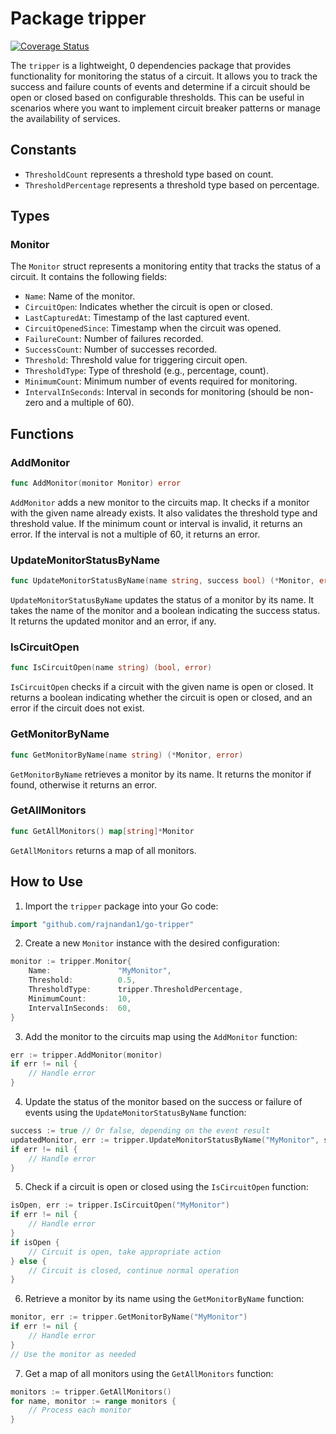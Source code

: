 # Package tripper

[![Coverage Status](https://coveralls.io/repos/github/rajnandan1/go-tripper/badge.svg?branch=main)](https://coveralls.io/github/rajnandan1/go-tripper?branch=main)

The `tripper` is a lightweight, 0 dependencies package that provides functionality for monitoring the status of a circuit. It allows you to track the success and failure counts of events and determine if a circuit should be open or closed based on configurable thresholds. This can be useful in scenarios where you want to implement circuit breaker patterns or manage the availability of services.

## Constants

- `ThresholdCount` represents a threshold type based on count.
- `ThresholdPercentage` represents a threshold type based on percentage.

## Types

### Monitor

The `Monitor` struct represents a monitoring entity that tracks the status of a circuit. It contains the following fields:

- `Name`: Name of the monitor.
- `CircuitOpen`: Indicates whether the circuit is open or closed.
- `LastCapturedAt`: Timestamp of the last captured event.
- `CircuitOpenedSince`: Timestamp when the circuit was opened.
- `FailureCount`: Number of failures recorded.
- `SuccessCount`: Number of successes recorded.
- `Threshold`: Threshold value for triggering circuit open.
- `ThresholdType`: Type of threshold (e.g., percentage, count).
- `MinimumCount`: Minimum number of events required for monitoring.
- `IntervalInSeconds`: Interval in seconds for monitoring (should be non-zero and a multiple of 60).

## Functions

### AddMonitor

```go
func AddMonitor(monitor Monitor) error
```

`AddMonitor` adds a new monitor to the circuits map. It checks if a monitor with the given name already exists. It also validates the threshold type and threshold value. If the minimum count or interval is invalid, it returns an error. If the interval is not a multiple of 60, it returns an error.

### UpdateMonitorStatusByName

```go
func UpdateMonitorStatusByName(name string, success bool) (*Monitor, error)
```

`UpdateMonitorStatusByName` updates the status of a monitor by its name. It takes the name of the monitor and a boolean indicating the success status. It returns the updated monitor and an error, if any.

### IsCircuitOpen

```go
func IsCircuitOpen(name string) (bool, error)
```

`IsCircuitOpen` checks if a circuit with the given name is open or closed. It returns a boolean indicating whether the circuit is open or closed, and an error if the circuit does not exist.

### GetMonitorByName

```go
func GetMonitorByName(name string) (*Monitor, error)
```

`GetMonitorByName` retrieves a monitor by its name. It returns the monitor if found, otherwise it returns an error.

### GetAllMonitors

```go
func GetAllMonitors() map[string]*Monitor
```

`GetAllMonitors` returns a map of all monitors.

## How to Use

1. Import the `tripper` package into your Go code:

```go
import "github.com/rajnandan1/go-tripper"
```

2. Create a new `Monitor` instance with the desired configuration:

```go
monitor := tripper.Monitor{
	Name:               "MyMonitor",
	Threshold:          0.5,
	ThresholdType:      tripper.ThresholdPercentage,
	MinimumCount:       10,
	IntervalInSeconds:  60,
}
```

3. Add the monitor to the circuits map using the `AddMonitor` function:

```go
err := tripper.AddMonitor(monitor)
if err != nil {
	// Handle error
}
```

4. Update the status of the monitor based on the success or failure of events using the `UpdateMonitorStatusByName` function:

```go
success := true // Or false, depending on the event result
updatedMonitor, err := tripper.UpdateMonitorStatusByName("MyMonitor", success)
if err != nil {
	// Handle error
}
```

5. Check if a circuit is open or closed using the `IsCircuitOpen` function:

```go
isOpen, err := tripper.IsCircuitOpen("MyMonitor")
if err != nil {
	// Handle error
}
if isOpen {
	// Circuit is open, take appropriate action
} else {
	// Circuit is closed, continue normal operation
}
```

6. Retrieve a monitor by its name using the `GetMonitorByName` function:

```go
monitor, err := tripper.GetMonitorByName("MyMonitor")
if err != nil {
	// Handle error
}
// Use the monitor as needed
```

7. Get a map of all monitors using the `GetAllMonitors` function:

```go
monitors := tripper.GetAllMonitors()
for name, monitor := range monitors {
	// Process each monitor
}
```
